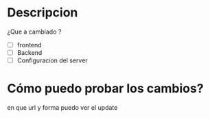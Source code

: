 # Descripcion 
¿Que a cambiado ?
- [ ] frontend
- [ ] Backend
- [ ] Configuracion del server
# Cómo puedo probar los cambios?
en que url y forma puedo ver el update 
